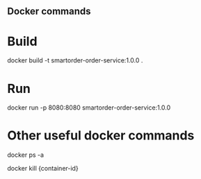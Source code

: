 ## Docker commands

# Build

docker build -t smartorder-order-service:1.0.0 .

# Run

docker run -p 8080:8080 smartorder-order-service:1.0.0

# Other useful docker commands

docker ps -a

docker kill {container-id}